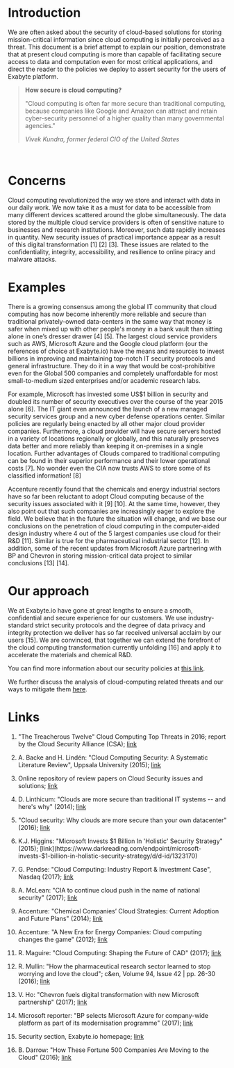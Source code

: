 <!-- by GM -->

# Introduction

We are often asked about the security of cloud-based solutions for storing mission-critical information since cloud computing is initially perceived as a threat. This document is a brief attempt to explain our position, demonstrate that at present cloud computing is more than capable of facilitating secure access to data and computation even for most critical applications, and direct the reader to the policies we deploy to assert security for the users of Exabyte platform.

> **How secure is cloud computing?**
>
> "Cloud computing is often far more secure than traditional computing, because companies like Google and Amazon can attract and retain cyber-security personnel of a higher quality than many governmental agencies."
>
> *Vivek Kundra, former federal CIO of the United States*
<br>

# Concerns

Cloud computing revolutionized the way we store and interact with data in our daily work. We now take it as a must for data to be accessible from many different devices scattered around the globe simultaneously. The data stored by the multiple cloud service providers is often of sensitive nature to businesses and research institutions. Moreover, such data rapidly increases in quantity. New security issues of practical importance appear as a result of this digital transformation [1] [2] [3]. These issues are related to the confidentiality, integrity, accessibility, and resilience to online piracy and malware attacks.

# Examples

There is a  growing consensus among the global IT community that cloud computing has now become inherently more reliable and secure than traditional privately-owned data-centers in the same way that money is safer when mixed up with other people's money in a bank vault than sitting alone in one’s dresser drawer [4] [5]. The largest cloud service providers such as AWS, Microsoft Azure and the Google cloud platform (our the references of choice at Exabyte.io) have the means and resources to invest billions in improving and maintaining top-notch IT security protocols and general infrastructure. They do it in a way that would be cost-prohibitive even for the Global 500 companies and completely unaffordable for most small-to-medium sized enterprises and/or academic research labs.

For example, Microsoft has invested some US$1 billion in security and doubled its number of security executives over the course of the year 2015 alone [6]. The IT giant even announced the launch of a new managed security services group and a new cyber defense operations center. Similar policies are regularly being enacted by all other major cloud provider companies. Furthermore, a cloud provider will have secure servers hosted in a variety of locations regionally or globally, and this naturally preserves data better and more reliably than keeping it on-premises in a single location. Further advantages of Clouds compared to traditional computing can be found in their superior performance and their lower operational costs [7]. No wonder even the CIA now trusts AWS to store some of its classified information! [8]

Accenture recently found that the chemicals and energy industrial sectors have so far been reluctant to adopt Cloud computing because of the security issues associated with it [9] [10]. At the same time, however, they also point out that such companies are increasingly eager to explore the field. We believe that in the future the situation will change, and we base our conclusions on the penetration of cloud computing in the computer-aided design industry where 4 out of the 5 largest companies use cloud for their R&D [11]. Similar is true for the pharmaceutical industrial sector [12]. In addition, some of the recent updates from Microsoft Azure partnering with BP and Chevron in storing mission-critical data project to similar conclusions [13] [14].

# Our approach

We at Exabyte.io have gone at great lengths to ensure a smooth, confidential and secure experience for our customers. We use industry-standard strict security protocols and the degree of data privacy and integrity protection we deliver has so far received universal acclaim by our users [15]. We are convinced, that together we can extend the forefront of the cloud computing transformation currently unfolding [16] and apply it to accelerate the materials and chemical R&D.

You can find more information about our security policies at [this link](security-policies.md).

We further discuss the analysis of cloud-computing related threats and our ways to mitigate them [here](./threats-analysis.md).

# Links

1. "The Treacherous Twelve" Cloud Computing Top Threats in 2016; report by the Cloud Security Alliance (CSA); [link](https://downloads.cloudsecurityalliance.org/assets/research/top-threats/Treacherous-12_Cloud-Computing_Top-Threats.pdf)

2. A. Backe and H. Lindén: "Cloud Computing Security: A Systematic Literature Review", Uppsala University (2015); [link](https://www.diva-portal.org/smash/get/diva2:825307/FULLTEXT01.pdf)

3. Online repository of review papers on Cloud Security issues and solutions; [link](https://drive.google.com/open?id=1GN5k9QIN7Jy2TdowjiXhEcT6HCaCE4HR)

4. D. Linthicum: "Clouds are more secure than traditional IT systems -- and here's why" (2014); [link](https://searchcloudcomputing.techtarget.com/opinion/Clouds-are-more-secure-than-traditional-IT-systems-and-heres-why)

5. "Cloud security: Why clouds are more secure than your own datacenter" (2016); [link](http://ciosurvivalguide.com/blog/cloud-security-why-clouds-are-more-secure-than-your-own-datacenter)

6. K.J. Higgins: "Microsoft Invests $1 Billion In 'Holistic' Security Strategy" (2015); [link](https://www.darkreading.com/endpoint/microsoft-invests-$1-billion-in-holistic-security-strategy/d/d-id/1323170)

7. G. Pendse: "Cloud Computing: Industry Report & Investment Case", Nasdaq (2017); [link](https://business.nasdaq.com/marketinsite/2017/Cloud-Computing-Industry-Report-and-Investment-Case.html)

8. A. McLean: "CIA to continue cloud push in the name of national security" (2017); [link](https://www.zdnet.com/article/cia-to-continue-cloud-push-in-the-name-of-national-security/)

9. Accenture: "Chemical Companies’ Cloud Strategies: Current Adoption and Future Plans" (2014); [link](https://www.accenture.com/t20151013T135810__w__/us-en/_acnmedia/Accenture/Conversion-Assets/DotCom/Documents/Global/PDF/Dualpub_7/Accenture-Chemical-Companies-Cloud-Strategies-Current-Adoption-Future-Plans.pdf)

10. Accenture: "A New Era for Energy Companies: Cloud computing changes the game" (2012); [link](https://www.accenture.com/t00010101T000000__w__/fr-fr/_acnmedia/Accenture/Conversion-Assets/DotCom/Documents/Global/PDF/Technology_2/Accenture-New-Era-Energy-Companies-Cloud-Computing-Changes-Game.ashx)

11. R. Maguire: "Cloud Computing: Shaping the Future of CAD" (2017); [link](https://www.industryweek.com/cloud-computing/shaping-future-cad)

12. R. Mullin: "How the pharmaceutical research sector learned to stop worrying and love the cloud"; c&en, Volume 94, Issue 42 | pp. 26-30 (2016); [link](https://cen.acs.org/articles/94/i42/Cloud-computing.html)

13. V. Ho: "Chevron fuels digital transformation with new Microsoft partnership" (2017); [link](https://news.microsoft.com/transform/chevron-fuels-digital-transformation-with-new-microsoft-partnership/)

14. Microsoft reporter: "BP selects Microsoft Azure for company-wide platform as part of its modernisation programme" (2017); [link](https://news.microsoft.com/en-gb/2017/07/25/bp-selects-microsoft-azure-company-wide-platform-part-modernisation-programme-2/)

15. Security section, Exabyte.io homepage; [link](https://exabyte.io/#security) 

16. B. Darrow: "How These Fortune 500 Companies Are Moving to the Cloud" (2016); [link](http://fortune.com/2016/07/19/big-companies-many-clouds/)
